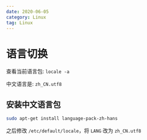```yaml
---
date: 2020-06-05
category: Linux
tag: Linux
---
```


# 语言切换

查看当前语言包: `locale -a`

中文语言是: `zh_CN.utf8`

## 安装中文语言包

```bash
sudo apt-get install language-pack-zh-hans
```

之后修改 `/etc/default/locale`，将 `LANG` 改为 `zh_CN.utf8`
